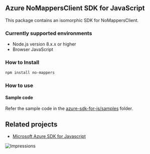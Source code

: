 ## Azure NoMappersClient SDK for JavaScript

This package contains an isomorphic SDK for NoMappersClient.

### Currently supported environments

- Node.js version 8.x.x or higher
- Browser JavaScript

### How to Install

```bash
npm install no-mappers
```

### How to use

#### Sample code

Refer the sample code in the [azure-sdk-for-js/samples](https://github.com/Azure/azure-sdk-for-js/tree/master/samples) folder.

## Related projects

- [Microsoft Azure SDK for Javascript](https://github.com/Azure/azure-sdk-for-js)


![Impressions](https://azure-sdk-impressions.azurewebsites.net/api/impressions/azure-sdk-for-js%2Fsdk%2Fcdn%2Farm-cdn%2FREADME.png)